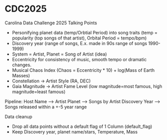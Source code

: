 # CDC2025
Carolina Data Challenge 2025
Talking Points
* Personifying planet data (temp/Orbtial Period) into song traits (temp = popularity (top songs of that artist), Orbital Period = tempo/bpm)
* Discovery year (range of songs, E.x. made in 90s range of songs 1990-1999)
* System = Artist, Planet = Song of Artist (idea)
* Eccentricity for consistency of music, smooth tempo or dramatic changes.
* Musical Chaos Index (Chaos = Eccentricity * 10) + log(Mass of Earth Masses)
* Constellation -> Artist Style (RA, DEC)
* Gaia Magnitude -> Artist Fame Level (low magnitude=most famous, high magnitude=least famous)

Pipeline:
Host Name --> Artist
Planet --> Songs by Artist
Discovery Year --> Songs released within a +-5 year range



Data cleanup
* Drop all data points without a default flag of 1 Column (default_flag)
* Keep Discovery year, planet name/stars, Temperature, Mass